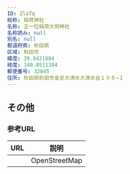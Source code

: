 ```yaml
---
ID: ZloTq
総称: 稲荷神社
名称: 正一位稲荷大明神社
名称読み: null
別名: null
都道府県: 秋田県
区域: 秋田市
緯度: 39.8421884
経度: 140.0511394
郵便番号: 32845
住所: 秋田県秋田市金足大清水大清水台１０８−１
---
```


## その他

### 参考URL

| URL | 説明          |
| --- | ------------- |
|     | OpenStreetMap |
